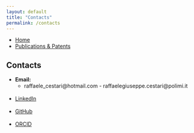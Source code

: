```yaml
---
layout: default
title: "Contacts"
permalink: /contacts
---
```



<nav>
  <ul>
    <li><a href="{{ site.baseurl }}/">Home</a></li>
    <li><a href="{{ site.baseurl }}/publications">Publications & Patents</a></li>
  </ul>
</nav>

<style>
  #contact ul > li {
    margin-bottom: 1.2em;
  }
</style>

<section id="contact">
<h2>Contacts</h2>
  <ul>
    <li><strong>Email:</strong> 
    <ul>
    <li>raffaele_cestari@hotmail.com - raffaelegiuseppe.cestari@polimi.it</li>
    </ul></li>
    <li><a href="https://www.linkedin.com/in/raffaele-giuseppe-cestari/">LinkedIn</a></li>
    <li><a href="https://github.com/RaffaeleGiuseppeCestari">GitHub</a></li>
    <li><a href="https://orcid.org/0009-0000-5948-0254">ORCID</a></li>
  </ul>
</section>
